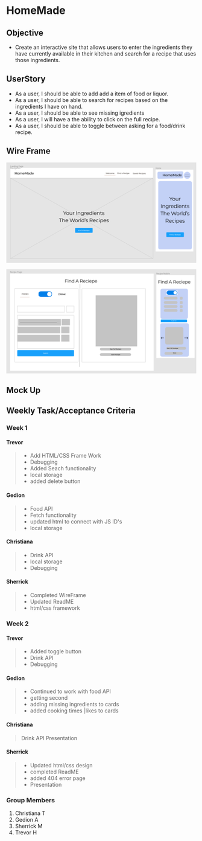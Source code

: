 # HomeMade

## Objective

- Create an interactive site that allows users to enter the ingredients they have currently available in their kitchen and search for a recipe that uses those ingredients.

## UserStory

- As a user, I should be able to add add a item of food or liquor.
- As a user, I should be able to search for recipes based on the ingredients I have on hand.
- As a user, I should be able to see missing igredients
- As a user, I will have a the ability to click on the full recipe.
- As a user, I should be able to toggle between asking for a food/drink recipe.

## Wire Frame

![WireFrame Landing Page](./assets/images/Screen%20Shot%202022-04-22%20at%209.12.03%20PM.png)

![Recipe Page](./assets/images/Screen%20Shot%202022-04-22%20at%209.12.22%20PM.png)

## Mock Up

## Weekly Task/Acceptance Criteria

### Week 1

#### Trevor

> - Add HTML/CSS Frame Work
> - Debugging
> - Added Seach functionality
> - local storage
> - added delete button

#### Gedion

> - Food API
> - Fetch functionality
> - updated html to connect with JS ID's
> - local storage

#### Christiana

> - Drink API
> - local storage
> - Debugging

#### Sherrick

> - Completed WireFrame
> - Updated ReadME
> - html/css framework

### Week 2

#### Trevor

> - Added toggle button
> - Drink API
> - Debugging

#### Gedion

> - Continued to work with food API
> - getting second
> - adding missing ingredients to cards
> - added cooking times |likes to cards

#### Christiana

> Drink API
> Presentation

#### Sherrick

> - Updated html/css design
> - completed ReadME
> - added 404 error page
> - Presentation

### Group Members

1. Christiana T
2. Gedion A
3. Sherrick M
4. Trevor H
